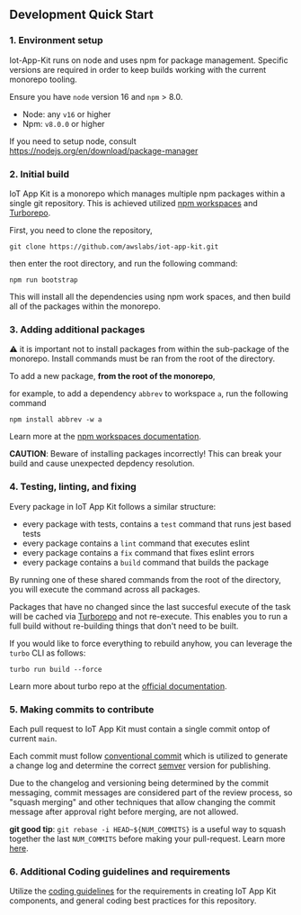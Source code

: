 ## Development Quick Start 

### 1. Environment setup

Iot-App-Kit runs on node and uses npm for package management. Specific versions are required in order to keep builds working with the current monorepo tooling.

Ensure you have `node` version 16 and `npm` > 8.0.

- Node: any `v16` or higher
- Npm: `v8.0.0` or higher

If you need to setup node, consult https://nodejs.org/en/download/package-manager

### 2. Initial build

IoT App Kit is a monorepo which manages multiple npm packages within a single git repository. This is achieved utilized [npm workspaces](https://docs.npmjs.com/cli/v7/using-npm/workspaces) 
and [Turborepo](https://turbo.build/).

First, you need to clone the repository,

```
git clone https://github.com/awslabs/iot-app-kit.git
```

then enter the root directory, and run the following command:

```
npm run bootstrap
```

This will install all the dependencies using npm work spaces, and then build all of the packages within the monorepo.

### 3. Adding additional packages

:warning: it is important not to install packages from within the sub-package of the monorepo. Install commands must be ran from the root of the directory.

To add a new package, **from the root of the monorepo**, 

for example, to add a dependency `abbrev` to workspace `a`, run the following command

```
npm install abbrev -w a
```

Learn more at the [npm workspaces documentation](https://docs.npmjs.com/cli/v7/using-npm/workspaces#adding-dependencies-to-a-workspace).

**CAUTION**: Beware of installing packages incorrectly! This can break your build and cause unexpected depdency resolution.

### 4. Testing, linting, and fixing

Every package in IoT App Kit follows a similar structure:

- every package with tests, contains a `test` command that runs jest based tests
- every package contains a `lint` command that executes eslint
- every package contains a `fix` command that fixes eslint errors
- every package contains a `build` command that builds the package

By running one of these shared commands from the root of the directory, you will execute the command across all packages.

Packages that have no changed since the last succesful execute of the task will be cached via [Turborepo](https://turbo.build/repo/docs/core-concepts/caching)
and not re-execute. This enables you to run a full build without re-building things that don't need to be built.

If you would like to force everything to rebuild anyhow, you can leverage the `turbo` CLI as follows:

```
turbo run build --force
```

Learn more about turbo repo at the [official documentation](https://turbo.build/repo/docs/core-concepts/monorepos/running-tasks).

### 5. Making commits to contribute

Each pull request to IoT App Kit must contain a single commit ontop of current `main`.

Each commit must follow [conventional commit](https://www.conventionalcommits.org/en/v1.0.0/) which is utilized to generate a change log and determine
the correct [semver](https://semver.org/) version for publishing.

Due to the changelog and versioning being determined by the commit messaging, commit messages are considered part of the review process,
so "squash merging" and other techniques that allow changing the commit message after approval right before merging, are not allowed.

**git good tip**: `git rebase -i HEAD~${NUM_COMMITS}` is a useful way to squash together the last `NUM_COMMITS` before making your pull-request. Learn more [here](https://git-scm.com/book/en/v2/Git-Tools-Rewriting-History). 

### 6. Additional Coding guidelines and requirements

Utilize the [coding guidelines](https://github.com/awslabs/iot-app-kit/tree/main/docs/CodingGuidelines.md) for the requirements in creating IoT App Kit components, and general coding best practices for this repository.
